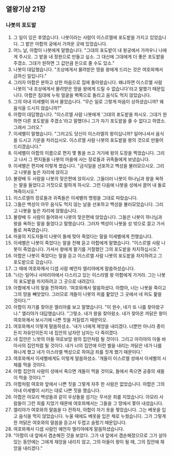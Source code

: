 ## 열왕기상 21장

### 나봇의 포도밭
1. 그 일이 있은 후였습니다. 나봇이라는 사람이 이스르엘에 포도밭을 가지고 있었습니다. 그 밭은 아합의 궁에서 가까운 곳에 있었습니다.
2. 어느 날, 아합이 나봇에게 말했습니다. "그대의 포도밭이 내 왕궁에서 가까우니 나에게 주시오. 그 밭을 내 정원으로 만들고 싶소. 그 대신에 그대에게 더 좋은 포도밭을 주겠소. 그대가 원하면 그 값만큼 돈으로 줄 수도 있소."
3. 나봇이 대답했습니다. "조상에게서 물려받은 땅을 왕에게 드리는 것은 여호와께서 금하신 일입니다."
4. 그러자 아합은 분하고 상한 마음으로 집에 돌아왔습니다. 왜냐하면 이스르엘 사람 나봇이 '내 조상에게서 물려받은 땅을 왕에게 드릴 수 없습니다'라고 말했기 때문입니다. 아합은 침대에 누워 얼굴을 벽쪽으로 돌리고 음식도 먹지 않았습니다.
5. 그의 아내 이세벨이 와서 물었습니다. "무슨 일로 그렇게 마음이 상하셨습니까? 왜 음식을 드시지 않습니까?"
6. 아합이 대답했습니다. "이스르엘 사람 나봇에게 '그대의 포도밭을 파시오. 그대가 원하면 다른 포도밭을 주겠소'라고 말했더니 그가 자기 포도밭을 줄 수 없다고 하였소. 그래서 그러오."
7. 이세벨이 말했습니다. "그러고도 당신이 이스라엘의 왕이십니까? 일어나셔서 음식을 드시고 기운을 차리십시오. 이스르엘 사람 나봇의 포도밭을 왕의 것으로 만들어 드리겠습니다."
8. 이세벨이 아합의 이름으로 편지 몇 통을 쓰고 거기에 왕의 도장을 찍었습니다. 그리고 나서 그 편지들을 나봇의 마을에 사는 장로들과 귀족들에게 보냈습니다.
9. 이세벨은 편지에 이렇게 썼습니다. "금식일을 선포하고 백성을 불러모으시오. 그리고 나봇을 높은 자리에 앉히고
10. 불량배 두 사람을 나봇의 맞은편에 앉히시오. 그들더러 나봇이 하나님과 왕을 욕하는 말을 들었다고 거짓으로 말하게 하시오. 그런 다음에 나봇을 성에서 끌어 내 돌로 쳐죽이시오."
11. 이스르엘의 장로들과 귀족들은 이세벨의 명령을 그대로 따랐습니다.
12. 그들은 백성이 아무 음식도 먹지 않는 날을 선포하고 백성을 불러모았습니다. 그리고 나봇을 높은 자리에 앉혔습니다.
13. 불량배 두 사람이 들어와서 나봇의 맞은편에 앉았습니다. 그들은 나봇이 하나님과 왕을 욕하는 말을 들었다고 말했습니다. 그러자 백성이 나봇을 성 밖으로 끌고 가서 돌로 쳐죽였습니다.
14. 마을의 지도자들이 나봇이 돌에 맞아 죽었다는 말을 이세벨에게 전했습니다.
15. 이세벨은 나봇이 죽었다는 말을 전해 듣고 아합에게 말했습니다. "이스르엘 사람 나봇이 죽었습니다. 가셔서 왕에게 팔기를 거절했던 그의 포도밭을 차지하십시오."
16. 아합은 나봇이 죽었다는 말을 듣고 이스르엘 사람 나봇의 포도밭을 차지하려고 그 포도밭으로 갔습니다.
17. 그 때에 여호와께서 디셉 사람 예언자 엘리야에게 말씀하셨습니다.
18. "너는 일어나 사마리아에서 다스리고 있는 이스라엘 왕 아합에게 가거라. 그는 나봇의 포도밭을 차지하려고 그 곳으로 내려갔다.
19. 아합에게 나의 말을 전하여라. '여호와께서 말씀하셨다. 아합아, 너는 나봇을 죽이고 그의 땅을 빼앗았다. 그러므로 개들이 나봇의 피를 핥았던 그 곳에서 네 피도 핥을 것이다.'"
20. 아합이 자기를 찾아온 엘리야를 보고 말했습니다. "이 원수, 네가 또 나를 찾아왔구나." 엘리야가 대답했습니다. "그렇소. 내가 왕을 찾아왔소. 내가 찾아온 까닭은 왕이 여호와께서 보시기에 나쁜 짓을 저질렀기 때문이오.
21. 여호와께서 이렇게 말씀하셨소. '내가 너에게 재앙을 내리겠다. 너뿐만 아니라 종이든지 자유인이든지 네 집안의 남자란 남자는 다 죽이겠다.
22. 네 집안은 느밧의 아들 여로보암 왕의 집안처럼 될 것이다. 그리고 아히야의 아들 바아사의 집안처럼 될 것이다. 내가 너의 집안에 이런 벌을 내리는 까닭은 네가 나를 화나게 했고 네가 이스라엘 백성으로 하여금 죄를 짓게 했기 때문이다.'
23. 여호와께서 이세벨에게도 이렇게 말씀하셨소. '개들이 이스르엘 성에서 이세벨의 시체를 먹을 것이다.
24. 아합 집안의 사람이 성에서 죽으면 개들이 먹을 것이요, 들에서 죽으면 공중의 새들이 먹을 것이다.'"
25. 아합처럼 여호와 앞에서 나쁜 짓을 그렇게 자주 한 사람은 없었습니다. 아합은 그의 아내 이세벨이 시키는 대로 나쁜 짓을 했습니다.
26. 아합은 아모리 백성들과 같이 우상들을 섬기는 무서운 죄를 지었습니다. 아모리 사람들이 그런 죄를 지었기 때문에 여호와께서는 그들을 그 땅에서 쫓아 내셨습니다.
27. 엘리야가 여호와의 말씀을 다 전하자, 아합이 자기 옷을 찢었습니다. 그는 베옷을 입고 음식을 먹지 않았습니다. 누울 때에도 베옷을 입은 채로 누웠습니다. 그가 그렇게 한 까닭은 여호와의 말씀을 듣고서 두렵고 슬펐기 때문입니다.
28. 여호와께서 디셉 사람인 예언자 엘리야에게 말씀하셨습니다.
29. "아합이 내 앞에서 겸손해진 것을 보았다. 그가 내 앞에서 겸손해졌으므로 그가 살아 있는 동안에는 그에게 재앙을 내리지 않고, 그의 아들이 왕이 될 때, 그의 집안에 재앙을 내리겠다."